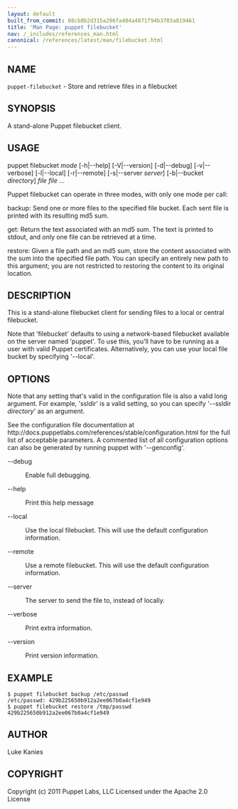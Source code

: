 ```yaml
---
layout: default
built_from_commit: 08cb8b2d315a296fa404a4871f94b3703a819461
title: 'Man Page: puppet filebucket'
nav: /_includes/references_man.html
canonical: /references/latest/man/filebucket.html
---
```


<div class='mp'>
<h2 id="NAME">NAME</h2>
<p class="man-name">
  <code>puppet-filebucket</code> - <span class="man-whatis">Store and retrieve files in a filebucket</span>
</p>

<h2 id="SYNOPSIS">SYNOPSIS</h2>

<p>A stand-alone Puppet filebucket client.</p>

<h2 id="USAGE">USAGE</h2>

<p>puppet filebucket <var>mode</var> [-h|--help] [-V|--version] [-d|--debug]
  [-v|--verbose] [-l|--local] [-r|--remote] [-s|--server <var>server</var>]
  [-b|--bucket <var>directory</var>] <var>file</var> <var>file</var> ...</p>

<p>Puppet filebucket can operate in three modes, with only one mode per call:</p>

<p>backup:
  Send one or more files to the specified file bucket. Each sent file is
  printed with its resulting md5 sum.</p>

<p>get:
  Return the text associated with an md5 sum. The text is printed to
  stdout, and only one file can be retrieved at a time.</p>

<p>restore:
  Given a file path and an md5 sum, store the content associated with
  the sum into the specified file path. You can specify an entirely new
  path to this argument; you are not restricted to restoring the content
  to its original location.</p>

<h2 id="DESCRIPTION">DESCRIPTION</h2>

<p>This is a stand-alone filebucket client for sending files to a local or
central filebucket.</p>

<p>Note that 'filebucket' defaults to using a network-based filebucket
available on the server named 'puppet'. To use this, you'll have to be
running as a user with valid Puppet certificates. Alternatively, you can
use your local file bucket by specifying '--local'.</p>

<h2 id="OPTIONS">OPTIONS</h2>

<p>Note that any setting that's valid in the configuration
file is also a valid long argument. For example, 'ssldir' is a valid
setting, so you can specify '--ssldir <var>directory</var>' as an
argument.</p>

<p>See the configuration file documentation at
http://docs.puppetlabs.com/references/stable/configuration.html for the
full list of acceptable parameters. A commented list of all
configuration options can also be generated by running puppet with
'--genconfig'.</p>

<dl>
<dt class="flush">--debug</dt><dd><p>Enable full debugging.</p></dd>
<dt class="flush">--help</dt><dd><p>Print this help message</p></dd>
<dt class="flush">--local</dt><dd><p>Use the local filebucket. This will use the default configuration
information.</p></dd>
<dt>--remote</dt><dd><p>Use a remote filebucket. This will use the default configuration
information.</p></dd>
<dt>--server</dt><dd><p>The server to send the file to, instead of locally.</p></dd>
<dt>--verbose</dt><dd><p>Print extra information.</p></dd>
<dt>--version</dt><dd><p>Print version information.</p></dd>
</dl>


<h2 id="EXAMPLE">EXAMPLE</h2>

<pre><code>$ puppet filebucket backup /etc/passwd
/etc/passwd: 429b225650b912a2ee067b0a4cf1e949
$ puppet filebucket restore /tmp/passwd 429b225650b912a2ee067b0a4cf1e949
</code></pre>

<h2 id="AUTHOR">AUTHOR</h2>

<p>Luke Kanies</p>

<h2 id="COPYRIGHT">COPYRIGHT</h2>

<p>Copyright (c) 2011 Puppet Labs, LLC Licensed under the Apache 2.0 License</p>

</div>
